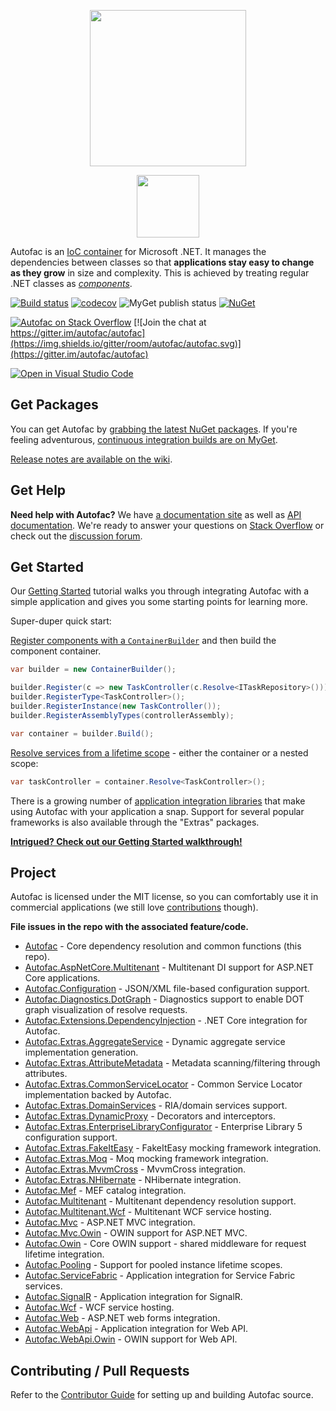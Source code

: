 <p align="center">
  <img src="https://autofac.org/img/autofac_web-banner_character.svg" width="250">
</p>
<p align="center">
  <img src="https://autofac.org/img/autofac_logo-type.svg" height="100">
</p>

Autofac is an [IoC container](http://martinfowler.com/articles/injection.html) for Microsoft .NET. It manages the dependencies between classes so that **applications stay easy to change as they grow** in size and complexity. This is achieved by treating regular .NET classes as *[components](https://autofac.readthedocs.io/en/latest/glossary.html)*.

[![Build status](https://ci.appveyor.com/api/projects/status/s0vgb4m8tv9ar7we?svg=true)](https://ci.appveyor.com/project/Autofac/autofac) [![codecov](https://codecov.io/gh/Autofac/Autofac/branch/develop/graph/badge.svg)](https://codecov.io/gh/Autofac/Autofac) ![MyGet publish status](https://www.myget.org/BuildSource/Badge/autofac?identifier=e0f25040-634c-4b7d-aebe-0f62b9c465a8) [![NuGet](https://img.shields.io/nuget/v/Autofac.svg)](https://nuget.org/packages/Autofac)

[![Autofac on Stack Overflow](https://img.shields.io/badge/stack%20overflow-autofac-orange.svg)](https://stackoverflow.com/questions/tagged/autofac) [![Join the chat at https://gitter.im/autofac/autofac](https://img.shields.io/gitter/room/autofac/autofac.svg)](https://gitter.im/autofac/autofac)

[![Open in Visual Studio Code](https://open.vscode.dev/badges/open-in-vscode.svg)](https://open.vscode.dev/autofac/Autofac)

## Get Packages

You can get Autofac by [grabbing the latest NuGet packages](https://github.com/autofac/Autofac/wiki/Nu-Get-Packages). If you're feeling adventurous, [continuous integration builds are on MyGet](https://www.myget.org/gallery/autofac).

[Release notes are available on the wiki](https://github.com/autofac/Autofac/wiki#release-notes).

## Get Help

**Need help with Autofac?** We have [a documentation site](https://autofac.readthedocs.io/) as well as [API documentation](https://autofac.org/apidoc/). We're ready to answer your questions on [Stack Overflow](https://stackoverflow.com/questions/tagged/autofac) or check out the [discussion forum](https://groups.google.com/forum/#forum/autofac).

## Get Started

Our [Getting Started](https://autofac.readthedocs.io/en/latest/getting-started/index.html) tutorial walks you through integrating Autofac with a simple application and gives you some starting points for learning more.

Super-duper quick start:

[Register components with a `ContainerBuilder`](https://autofac.readthedocs.io/en/latest/register/registration.html) and then build the component container.

```C#
var builder = new ContainerBuilder();

builder.Register(c => new TaskController(c.Resolve<ITaskRepository>()));
builder.RegisterType<TaskController>();
builder.RegisterInstance(new TaskController());
builder.RegisterAssemblyTypes(controllerAssembly);

var container = builder.Build();
```

[Resolve services from a lifetime scope](https://autofac.readthedocs.io/en/latest/resolve/index.html) - either the container or a nested scope:

```C#
var taskController = container.Resolve<TaskController>();
```

There is a growing number of [application integration libraries](https://autofac.readthedocs.io/en/latest/integration/index.html) that make using Autofac with your application a snap. Support for several popular frameworks is also available through the "Extras" packages.

**[Intrigued? Check out our Getting Started walkthrough!](https://autofac.readthedocs.io/en/latest/getting-started/index.html)**

## Project

Autofac is licensed under the MIT license, so you can comfortably use it in commercial applications (we still love [contributions](https://autofac.readthedocs.io/en/latest/contributors.html) though).

**File issues in the repo with the associated feature/code.**

- [Autofac](https://github.com/autofac/Autofac) - Core dependency resolution and common functions (this repo).
- [Autofac.AspNetCore.Multitenant](https://github.com/autofac/Autofac.AspNetCore.Multitenant) - Multitenant DI support for ASP.NET Core applications.
- [Autofac.Configuration](https://github.com/autofac/Autofac.Configuration) - JSON/XML file-based configuration support.
- [Autofac.Diagnostics.DotGraph](https://github.com/autofac/Autofac.Diagnostics.DotGraph) - Diagnostics support to enable DOT graph visualization of resolve requests.
- [Autofac.Extensions.DependencyInjection](https://github.com/autofac/Autofac.Extensions.DependencyInjection) - .NET Core integration for Autofac.
- [Autofac.Extras.AggregateService](https://github.com/autofac/Autofac.Extras.AggregateService) - Dynamic aggregate service implementation generation.
- [Autofac.Extras.AttributeMetadata](https://github.com/autofac/Autofac.Extras.AttributeMetadata) - Metadata scanning/filtering through attributes.
- [Autofac.Extras.CommonServiceLocator](https://github.com/autofac/Autofac.Extras.CommonServiceLocator) - Common Service Locator implementation backed by Autofac.
- [Autofac.Extras.DomainServices](https://github.com/autofac/Autofac.Extras.DomainServices) - RIA/domain services support.
- [Autofac.Extras.DynamicProxy](https://github.com/autofac/Autofac.Extras.DynamicProxy) - Decorators and interceptors.
- [Autofac.Extras.EnterpriseLibraryConfigurator](https://github.com/autofac/Autofac.Extras.EnterpriseLibraryConfigurator) - Enterprise Library 5 configuration support.
- [Autofac.Extras.FakeItEasy](https://github.com/autofac/Autofac.Extras.FakeItEasy) - FakeItEasy mocking framework integration.
- [Autofac.Extras.Moq](https://github.com/autofac/Autofac.Extras.Moq) - Moq mocking framework integration.
- [Autofac.Extras.MvvmCross](https://github.com/autofac/Autofac.Extras.MvvmCross) - MvvmCross integration.
- [Autofac.Extras.NHibernate](https://github.com/autofac/Autofac.Extras.NHibernate) - NHibernate integration.
- [Autofac.Mef](https://github.com/autofac/Autofac.Mef) - MEF catalog integration.
- [Autofac.Multitenant](https://github.com/autofac/Autofac.Multitenant) - Multitenant dependency resolution support.
- [Autofac.Multitenant.Wcf](https://github.com/autofac/Autofac.Multitenant.Wcf) - Multitenant WCF service hosting.
- [Autofac.Mvc](https://github.com/autofac/Autofac.Mvc) - ASP.NET MVC integration.
- [Autofac.Mvc.Owin](https://github.com/autofac/Autofac.Mvc.Owin) - OWIN support for ASP.NET MVC.
- [Autofac.Owin](https://github.com/autofac/Autofac.Owin) - Core OWIN support - shared middleware for request lifetime integration.
- [Autofac.Pooling](https://github.com/autofac/Autofac.Pooling) - Support for pooled instance lifetime scopes.
- [Autofac.ServiceFabric](https://github.com/autofac/Autofac.ServiceFabric) - Application integration for Service Fabric services.
- [Autofac.SignalR](https://github.com/autofac/Autofac.SignalR) - Application integration for SignalR.
- [Autofac.Wcf](https://github.com/autofac/Autofac.Wcf) - WCF service hosting.
- [Autofac.Web](https://github.com/autofac/Autofac.Web) - ASP.NET web forms integration.
- [Autofac.WebApi](https://github.com/autofac/Autofac.WebApi) - Application integration for Web API.
- [Autofac.WebApi.Owin](https://github.com/autofac/Autofac.WebApi.Owin) - OWIN support for Web API.

## Contributing / Pull Requests

Refer to the [Contributor Guide](https://github.com/autofac/.github/blob/master/CONTRIBUTING.md)
for setting up and building Autofac source.
